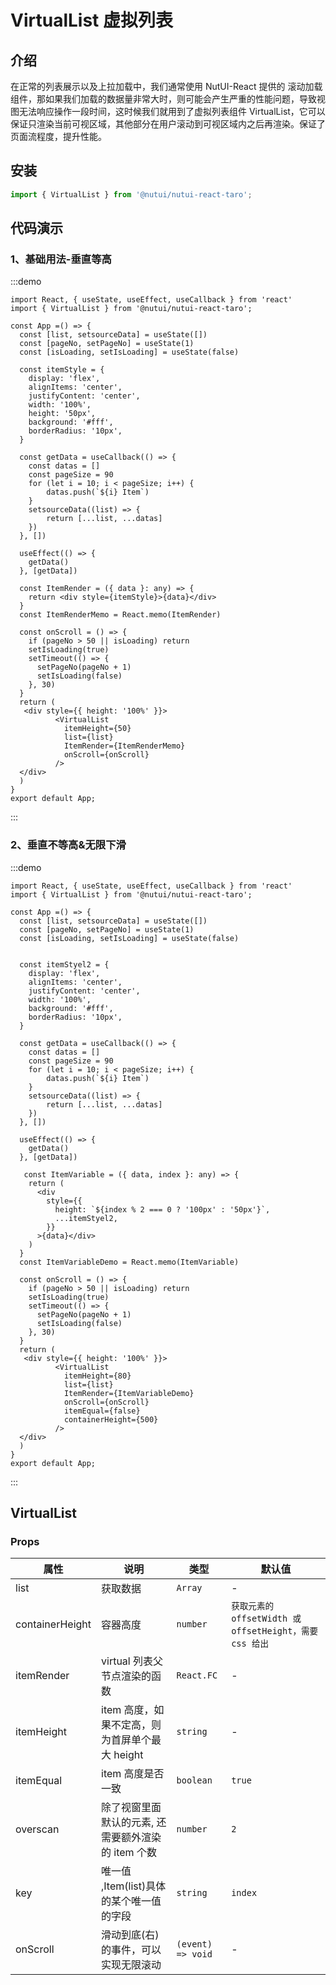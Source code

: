 # VirtualList 虚拟列表

## 介绍

在正常的列表展示以及上拉加载中，我们通常使用 NutUI-React 提供的 滚动加载 组件，那如果我们加载的数据量非常大时，则可能会产生严重的性能问题，导致视图无法响应操作一段时间，这时候我们就用到了虚拟列表组件 VirtualList，它可以保证只渲染当前可视区域，其他部分在用户滚动到可视区域内之后再渲染。保证了页面流程度，提升性能。

## 安装

```javascript
import { VirtualList } from '@nutui/nutui-react-taro';
```

## 代码演示

### 1、基础用法-垂直等高

:::demo

```tsx
import React, { useState, useEffect, useCallback } from 'react'
import { VirtualList } from '@nutui/nutui-react-taro';

const App =() => {
  const [list, setsourceData] = useState([])
  const [pageNo, setPageNo] = useState(1)
  const [isLoading, setIsLoading] = useState(false)

  const itemStyle = {
    display: 'flex',
    alignItems: 'center',
    justifyContent: 'center',
    width: '100%',
    height: '50px',
    background: '#fff',
    borderRadius: '10px',
  }

  const getData = useCallback(() => {
    const datas = []
    const pageSize = 90
    for (let i = 10; i < pageSize; i++) {
        datas.push(`${i} Item`)
    }
    setsourceData((list) => {
        return [...list, ...datas]
    })
  }, [])

  useEffect(() => {
    getData()
  }, [getData])

  const ItemRender = ({ data }: any) => {
    return <div style={itemStyle}>{data}</div>
  }
  const ItemRenderMemo = React.memo(ItemRender)

  const onScroll = () => {
    if (pageNo > 50 || isLoading) return
    setIsLoading(true)
    setTimeout(() => {
      setPageNo(pageNo + 1)
      setIsLoading(false)
    }, 30)
  }
  return (
   <div style={{ height: '100%' }}>
          <VirtualList
            itemHeight={50}
            list={list}
            ItemRender={ItemRenderMemo}
            onScroll={onScroll}
          />
  </div>
  )
}
export default App;
```

:::

### 2、垂直不等高&无限下滑

:::demo

```tsx
import React, { useState, useEffect, useCallback } from 'react'
import { VirtualList } from '@nutui/nutui-react-taro';

const App =() => {
  const [list, setsourceData] = useState([])
  const [pageNo, setPageNo] = useState(1)
  const [isLoading, setIsLoading] = useState(false)

  
  const itemStyel2 = {
    display: 'flex',
    alignItems: 'center',
    justifyContent: 'center',
    width: '100%',
    background: '#fff',
    borderRadius: '10px',
  }

  const getData = useCallback(() => {
    const datas = []
    const pageSize = 90
    for (let i = 10; i < pageSize; i++) {
        datas.push(`${i} Item`)
    }
    setsourceData((list) => {
        return [...list, ...datas]
    })
  }, [])

  useEffect(() => {
    getData()
  }, [getData])

   const ItemVariable = ({ data, index }: any) => {
    return (
      <div
        style={{
          height: `${index % 2 === 0 ? '100px' : '50px'}`,
          ...itemStyel2,
        }}
      >{data}</div>
    )
  }
  const ItemVariableDemo = React.memo(ItemVariable)

  const onScroll = () => {
    if (pageNo > 50 || isLoading) return
    setIsLoading(true)
    setTimeout(() => {
      setPageNo(pageNo + 1)
      setIsLoading(false)
    }, 30)
  }
  return (
   <div style={{ height: '100%' }}>
          <VirtualList
            itemHeight={80}
            list={list}
            ItemRender={ItemVariableDemo}
            onScroll={onScroll}
            itemEqual={false}
            containerHeight={500}
          />
  </div>
  )
}
export default App;
```

:::

## VirtualList

### Props

| 属性 | 说明 | 类型 | 默认值 |
| --- | --- | --- | --- |
| list | 获取数据 | `Array` | - |
| containerHeight | 容器高度 | `number` | `获取元素的 offsetWidth 或 offsetHeight，需要 css 给出` |
| itemRender | virtual 列表父节点渲染的函数 | `React.FC` | - |
| itemHeight | item 高度，如果不定高，则为首屏单个最大 height | `string` | - |
| itemEqual | item 高度是否一致 | `boolean` | `true` |
| overscan | 除了视窗里面默认的元素, 还需要额外渲染的 item 个数 | `number` | `2` |
| key | 唯一值 ,Item(list)具体的某个唯一值的字段 | `string` | `index` |
| onScroll | 滑动到底(右)的事件，可以实现无限滚动 | `(event) => void` | - |
